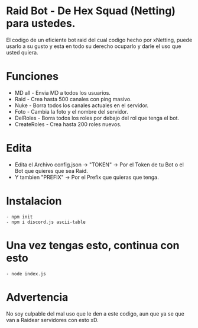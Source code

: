 # Raid Bot -  De Hex Squad (Netting) para ustedes.
El codigo de un eficiente bot raid del cual codigo hecho por xNetting, puede usarlo a su gusto y esta en todo su derecho ocuparlo y darle el uso que usted quiera.

# Funciones
- MD all -
Envia MD a todos los usuarios.
- Raid -
Crea hasta 500 canales con ping masivo.
- Nuke -
Borra todos los canales actuales en el servidor.
- Foto -
Cambia la foto y el nombre del servidor.
- DelRoles -
Borra todos los roles por debajo del rol que tenga el bot.
- CreateRoles -
Crea hasta 200 roles nuevos.

# Edita
- Edita el Archivo config.json -> "TOKEN" -> Por el Token de tu Bot o el Bot que quieres que sea Raid.
- Y tambien "PREFIX" -> Por el Prefix que quieras que tenga.

# Instalacion

```
- npm init
- npm i discord.js ascii-table
```

# Una vez tengas esto, continua con esto

```
- node index.js
```

# Advertencia
No soy culpable del mal uso que le den a este codigo, aun que ya se que van a Raidear servidores con esto xD.
